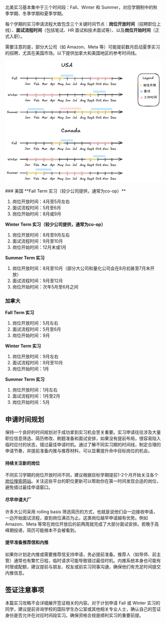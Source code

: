 北美实习基本集中于三个时间段：Fall、Winter 和 Summer，对应学期制中的秋季学期、冬季学期和夏季学期。

每个学期的实习申请流程大致包含三个关键时间节点：**岗位开放时间**（招聘职位上线）、**面试流程时间**（包括笔试、HR 面试和技术面试等）、以及**岗位开始时间**（正式入职）。

需要注意的是，部分大公司（如 Amazon、Meta 等）可能提前数月启动夏季实习的招聘，尤其在美国市场。以下提供加拿大和美国地区的参考时间线。

<p align="center">
	<img src="assets/timeline.png">
</p>
### 美国
**Fall Term 实习（较少公司提供，通常为co-op）**

1. 岗位开放时间：4月至5月左右
2. 面试流程时间：5月至6月
3. 岗位开始时间：8月或9月

**Winter Term 实习（较少公司提供，通常为co-op）**

1. 岗位开放时间：8月至9月左右
2. 面试流程时间：9月至10月
3. 岗位开始时间：12月末或1月

**Summer Term 实习**

1. 岗位开放时间：8月至10月（部分大公司和量化公司会在8月初甚至7月末开放）
2. 面试流程时间：9月至12月
3. 岗位开始时间：次年5月至6月之间

### 加拿大

**Fall Term 实习**

1. 岗位开放时间：5月左右
2. 面试流程时间：5月至6月
3. 岗位开始时间：9月

**Winter Term 实习**

1. 岗位开放时间：9月左右
2. 面试流程时间：9月至10月
3. 岗位开始时间：1月

**Summer Term 实习**

1. 岗位开放时间：1月左右
2. 面试流程时间：1月至2月
3. 岗位开始时间：5月

## 申请时间规划

保持一个良好的时间规划对于成功拿到实习机会至关重要。实习申请往往涉及大量职位信息筛选、简历修改、刷题准备和面试安排，如果没有提前布局，很容易陷入临时应付的状态，错过最佳申请时机。通过了解不同实习期的时间线，制定合理的申请节奏，并提前准备内推与推荐材料，可以显著提升命中目标岗位的机会。

#### 持续关注新的岗位

不同实习学期的岗位开放时间不同，建议根据目标学期提前1-2个月开始关注各个<a href="job_search.html">岗位搜索网站</a>。关注这些平台的职位更新可以帮助你在第一时间发现合适的岗位，避免错过最佳申请窗口。

#### 尽早申请大厂

许多大公司采用 rolling basis 筛选简历的方式，也就是说他们会一边接收申请，一边开始面试流程，直到岗位满员为止。这类岗位越早申请越有优势。例如 Amazon、Meta 等常在岗位开放后的前两周就完成了大部分面试安排。若晚于高峰期投递，简历可能根本不会被看到。

#### 提早准备推荐信和内推

如果你计划走内推或需要推荐信支持申请，务必提前准备。推荐人（如导师、前主管）通常也有繁忙日程，临时请求可能导致错过最佳时机。内推系统本身也可能有时限或配额，建议提前与朋友、校友或前实习同事沟通，确保他们有充足时间提交内推信息。

## 签证注意事项

本篇实习攻略不会详细展开签证相关的内容。对于计划申请 Fall 或 Winter 实习的同学，建议提前咨询学校的国际学生办公室或其他相关专业人士，确认自己的签证身份是否允许在对应时间段实习。确保资格合规是顺利实习的重要前提。

